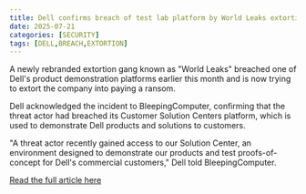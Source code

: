 ```yaml
---
title: Dell confirms breach of test lab platform by World Leaks extortion group
date: 2025-07-21
categories: [SECURITY]
tags: [DELL,BREACH,EXTORTION]
---
```


A newly rebranded extortion gang known as "World Leaks" breached one of Dell's product demonstration platforms earlier this month and is now trying to extort the company into paying a ransom.

Dell acknowledged the incident to BleepingComputer, confirming that the threat actor had breached its Customer Solution Centers platform, which is used to demonstrate Dell products and solutions to customers.

"A threat actor recently gained access to our Solution Center, an environment designed to demonstrate our products and test proofs-of-concept for Dell's commercial customers," Dell told BleepingComputer.

[Read the full article here](https://www.bleepingcomputer.com/news/security/dell-confirms-breach-of-test-lab-platform-by-world-leaks-extortion-group/) 

